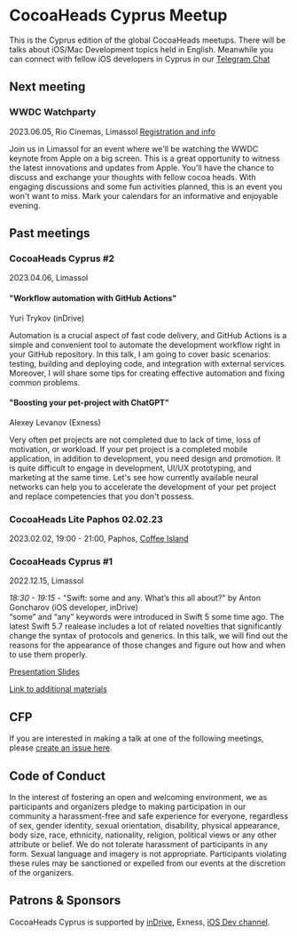 # CocoaHeads Cyprus Meetup
This is the Cyprus edition of the global CocoaHeads meetups. There will be talks about iOS/Mac Development topics held in English. Meanwhile you can connect with fellow iOS developers in Cyprus in our [Telegram Chat](https://t.me/cocoaheads_cy)

## Next meeting

### WWDC Watchparty
2023.06.05, Rio Cinemas, Limassol
[Registration and info](https://www.eventbrite.com/e/cocoaheads-cyprus-wwdc-keynote-watch-party-0506-tickets-629888462347)

Join us in Limassol for an event where we'll be watching the WWDC keynote from Apple on a big screen. This is a great opportunity to witness the latest innovations and updates from Apple. You'll have the chance to discuss and exchange your thoughts with fellow cocoa heads. With engaging discussions and some fun activities planned, this is an event you won't want to miss. Mark your calendars for an informative and enjoyable evening.

## Past meetings

### CocoaHeads Cyprus #2
2023.04.06, Limassol

#### "Workflow automation with GitHub Actions"
Yuri Trykov (inDrive)

Automation is a crucial aspect of fast code delivery, and GitHub Actions is a simple and convenient tool to automate the development workflow right in your GitHub repository. In this talk, I am going to cover basic scenarios: testing, building and deploying code, and integration with external services. Moreover, I will share some tips for creating effective automation and fixing common problems.

#### "Boosting your pet-project with ChatGPT"
Alexey Levanov (Exness)

Very often pet projects are not completed due to lack of time, loss of motivation, or workload. If your pet project is a completed mobile application, in addition to development, you need design and promotion. It is quite difficult to engage in development, UI/UX prototyping, and marketing at the same time. Let's see how currently available neural networks can help you to accelerate the development of your pet project and replace competencies that you don't possess.

### CocoaHeads Lite Paphos 02.02.23
2023.02.02, 19:00 - 21:00, Paphos, [Coffee Island](https://goo.gl/maps/yEKSUiw1aFt1hXms5)

### CocoaHeads Cyprus #1
2022.12.15, Limassol 

*18:30 - 19:15* - "Swift: some and any. What’s this all about?" by Anton Goncharov (iOS developer, inDrive)  
“some” and “any” keywords were introduced in Swift 5 some time ago. The latest Swift 5.7 realease includes a lot of related novelties that significantly change the syntax of protocols and generics. In this talk, we will find out the reasons for the appearance of those changes and figure out how and when to use them properly.

[Presentation Slides](https://www.dropbox.com/s/evbiwzqhd29430v/CCHC%2015.12%20some%20and%20any.pdf?dl=0)

[Link to additional materials](https://veiled-laborer-dd2.notion.site/Links-dede49dda4944fb3bcd6f176045403f3)

## CFP

If you are interested in making a talk at one of the following meetings, please [create an issue here](https://github.com/CocoaHeadsCyprus/CocoaHeads-Cyprus-Meetup/issues/new?assignees=west0r%2C+oldtuna&labels=&template=talk-proposal.md&title=).

## Code of Conduct
In the interest of fostering an open and welcoming environment, we as participants and organizers pledge to making participation in our community a harassment-free and safe experience for everyone, regardless of sex, gender identity, sexual orientation, disability, physical appearance, body size, race, ethnicity, nationality, religion, political views or any other attribute or belief.
We do not tolerate harassment of participants in any form. Sexual language and imagery is not appropriate.
Participants violating these rules may be sanctioned or expelled from our events at the discretion of the organizers.

## Patrons & Sponsors
СocoaHeads Cyprus is supported by [inDrive](https://indrive.tech), Exness, [iOS Dev channel](https://t.me/iOS_Career).
